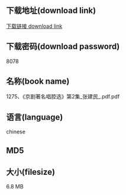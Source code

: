 ## 下载地址(download link)
[下载链接 download link](https://tutu365.netlify.app/?s=1275%E3%80%81%E3%80%8A%E4%BA%AC%E5%89%A7%E8%91%97%E5%90%8D%E5%94%B1%E8%85%94%E9%80%89%E3%80%8B%E7%AC%AC2%E9%9B%86_%E5%BC%A0%E5%BB%BA%E6%B0%91_.pdf)

## 下载密码(download password)
8078

## 名称(book name)
1275、《京剧著名唱腔选》第2集_张建民_.pdf.pdf

## 语言(language)
chinese

## MD5


## 大小(filesize)
6.8 MB
